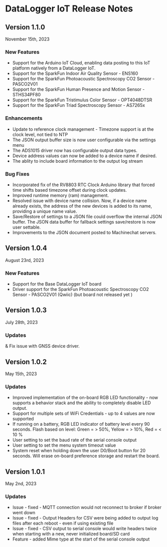 
# DataLogger IoT Release Notes

## Version 1.1.0

November 15th, 2023

### New Features

* Support for the Arduino IoT Cloud, enabling data posting to this IoT platform natively from a DataLogger IoT.
* Support for the SparkFun Indoor Air Quality Sensor - ENS160
* Support for the SparkFun Photoacoustic Spectroscopy CO2 Sensor - PASCO2V01
* Support for the SparkFun Human Presence and Motion Sensor - STHS34PF80
* Support for the SparkFun Tristimulus Color Sensor - OPT4048DTSR
* Support for the SparkFun Triad Spectroscopy Sensor - AS7265x

### Enhancements

* Update to reference clock management - Timezone support is at the clock level, not tied to NTP
* The JSON output buffer size is now user configurable via the settings menu
* The ADS1015 driver now has configurable output data types.
* Device address values can now be added to a device name if desired.
* The ablity to include board information to the output log stream

### Bug Fixes

* Incorporated fix of the RV8803 RTC Clock Arduino library that forced time shifts based timezone offset during clock updates.
* Improved runtime memory (ram) management.
* Resolved issue with device name collision. Now, if a device name already exists, the address of the new devices is added to its name, providing a unique name value.
* Save/Restore of settings to a JSON file could overflow the internal JSON buffer. The JSON data buffer for fallback settings save/restore is now user settable.
* Improvements to the JSON document posted to Machinechat servers.

## Version 1.0.4

August 23rd, 2023

### New Features

* Support for the Base DataLogger IoT board
* Driver support for the SparkFun Photoacoustic Spectroscopy CO2 Sensor - PASCO2V01 (Qwiic) (but board not released yet )

## Version 1.0.3

July 28th, 2023

### Updates

& Fix issue with GNSS device driver.

## Version 1.0.2

May 15th, 2023

### Updates

* Improved implementation of the on-board RGB LED functionality - now supports a behavior stack and the ability to completely disable LED output.
* Support for multiple sets of WiFi Credentials - up to 4 values are now supported
* If running on a battery, RGB LED indicator of battery level every 90 seconds.  Flash based on level: Green = > 50%, Yellow  = > 10%, Red = < 10 %
* User setting to set the baud rate of the serial console output
* User setting to set the menu system timeout value
* System reset when holding down the user D0/Boot button for 20 seconds. Will erase on-board preference storage and restart the board.

## Version 1.0.1

May 2nd, 2023

### Updates

* Issue - fixed - MQTT connection would not reconnect to broker if broker went down
* Issue - fixed - Output Headers for CSV were being added to output log files after each reboot - even if using existing file
* Issue - fixed - CSV output to serial console would write headers twice when starting with a new, never initialized board/SD card
* Feature - added Mime type at the start of the serial console output
